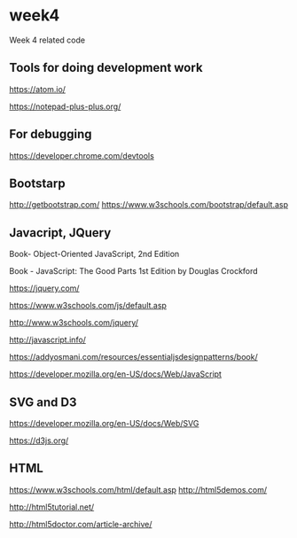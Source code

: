 # week4

Week 4 related code


Tools for doing development work
----------------------------------
https://atom.io/

https://notepad-plus-plus.org/

For debugging
----------------------
https://developer.chrome.com/devtools

Bootstarp
---------------------------------------
http://getbootstrap.com/
https://www.w3schools.com/bootstrap/default.asp

Javacript, JQuery
--------------------------------
Book- Object-Oriented JavaScript, 2nd Edition 

Book - JavaScript: The Good Parts 1st Edition by Douglas Crockford

https://jquery.com/

https://www.w3schools.com/js/default.asp

http://www.w3schools.com/jquery/

http://javascript.info/

https://addyosmani.com/resources/essentialjsdesignpatterns/book/

https://developer.mozilla.org/en-US/docs/Web/JavaScript

SVG and D3
---------------------------------------
https://developer.mozilla.org/en-US/docs/Web/SVG

https://d3js.org/

HTML
----------------------------------------
https://www.w3schools.com/html/default.asp
http://html5demos.com/

http://html5tutorial.net/

http://html5doctor.com/article-archive/
